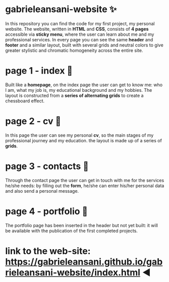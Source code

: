 # **gabrieleansani-website** ✨
In this repository you can find the code for my first project, my personal website. The website, written in **HTML** and **CSS**, consists of **4 pages** accessible via **sticky menu**, where the user can learn about me and my professional services.
In every page you can see the same **header** and **footer** and a similar layout, built with several grids and neutral colors to give greater stylistic and chromatic homogeneity across the entire site.
# **page 1 - index** 📍
Built like a **homepage**, on the index page the user can get to know me: who I am, what my job is, my educational background and my hobbies. The layout is constructed from a **series of alternating grids** to create a chessboard effect.
# **page 2 - cv** 📍
In this page the user can see my personal **cv**, so the main stages of my professional journey and my education. the layout is made up of a series of **grids**.
# **page 3 - contacts** 📍
Through the contact page the user can get in touch with me for the services he/she needs: by filling out the **form**, he/she can enter his/her personal data and also send a personal message.
# **page 4 - portfolio** 📍
The portfolio page has been inserted in the header but not yet built: it will be available with the publication of the first completed projects.
# **link to the web-site: https://gabrieleansani.github.io/gabrieleansani-website/index.html** ◀️



